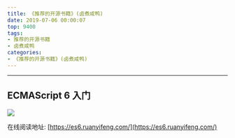 ```yaml
---
title: 《推荐的开源书籍》(卤煮咸鸭)
date: 2019-07-06 00:00:07
top: 9400
tags: 
- 推荐的开源书籍
- 卤煮咸鸭
categories:
- 《推荐的开源书籍》(卤煮咸鸭)
---
```


------


<!-- more -->




## ECMAScript 6 入门

![](https://user-images.githubusercontent.com/15868458/61191235-78b94580-a6da-11e9-8354-2f405bdf28f7.png)


在线阅读地址: [https://es6.ruanyifeng.com/](https://es6.ruanyifeng.com/)
















